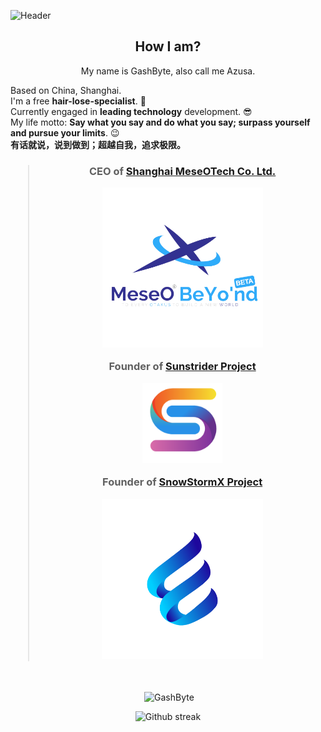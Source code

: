 ![Header](https://capsule-render.vercel.app/api?type=Waving&color=timeGradient&height=200&animation=fadeIn&section=header&text=M2tua1&fontSize=65)

<div align="center">

<h2 align="center">
How I am?
</h2>

My name is GashByte, also call me Azusa.

<p align="left">
Based on China, Shanghai.
<br/>
I'm a free <strong>hair-lose-specialist</strong>. 🤣
<br/>
Currently engaged in <strong>leading technology</strong> development. 😎
<br/>
My life motto: <strong>Say what you say and do what you say; surpass yourself and pursue your limits</strong>. 😉
<br/>
<strong>有话就说，说到做到；超越自我，追求极限。</strong>
</p>

<h3>

>CEO of [Shanghai MeseOTech Co. Ltd.](https://www.meseotech.org)
>
> <img src="./public/MeseOC.png" height="256px;"/>
>
>Founder of [Sunstrider Project](https://www.meseotech.org/sunstrider)
>
> <img src="./public/SunstriderLogo-no-text-no-background.png" height="128px;"/>
>
>Founder of [SnowStormX Project](https://www.meseotech.org/snowstormx)
>
> <img src="./public/SnowStormXLogo-no-text-no-background.png" height="256px;"/>
</h3>

<br/>

<div align="center">
<p>&nbsp;<img align="center" src="https://github-readme-stats.vercel.app/api?username=GashByte&show_icons=true&locale=en&theme=github_dark&hide_border=true" alt="GashByte" /></p>
</div>

<div align="center">
<p>
<img src="https://github-readme-streak-stats.herokuapp.com?user=GashByte&theme=github-dark-blue&hide_border=true" alt="Github streak" />
</p>
</div>

